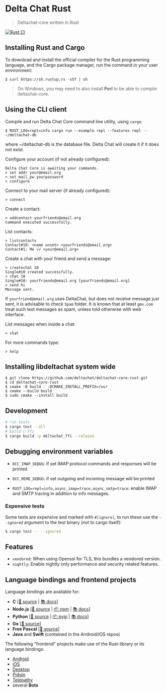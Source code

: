# Delta Chat Rust

> Deltachat-core written in Rust 

[![Rust CI](https://github.com/deltachat/deltachat-core-rust/actions/workflows/ci.yml/badge.svg)](https://github.com/deltachat/deltachat-core-rust/actions/workflows/ci.yml)

## Installing Rust and Cargo

To download and install the official compiler for the Rust programming language, and the Cargo package manager, run the command in your user environment:

```
$ curl https://sh.rustup.rs -sSf | sh
```

> On Windows, you may need to also install **Perl** to be able to compile deltachat-core.

## Using the CLI client

Compile and run Delta Chat Core command line utility, using `cargo`:

```
$ RUST_LOG=repl=info cargo run --example repl --features repl -- ~/deltachat-db
```
where ~/deltachat-db is the database file. Delta Chat will create it if it does not exist.

Configure your account (if not already configured):

```
Delta Chat Core is awaiting your commands.
> set addr your@email.org
> set mail_pw yourpassword
> configure
```

Connect to your mail server (if already configured):

```
> connect
```

Create a contact:

```
> addcontact yourfriends@email.org
Command executed successfully.
```

List contacts:

```
> listcontacts
Contact#10: <name unset> <yourfriends@email.org>
Contact#1: Me √√ <your@email.org>
```

Create a chat with your friend and send a message:

```
> createchat 10
Single#10 created successfully.
> chat 10
Single#10: yourfriends@email.org [yourfriends@email.org]
> send hi
Message sent.
```

If `yourfriend@email.org` uses DeltaChat, but does not receive message just
sent, it is advisable to check `Spam` folder. It is known that at least
`gmx.com` treat such test messages as spam, unless told otherwise with web
interface.

List messages when inside a chat:

```
> chat
```

For more commands type:

```
> help
```

## Installing libdeltachat system wide

```
$ git clone https://github.com/deltachat/deltachat-core-rust.git
$ cd deltachat-core-rust
$ cmake -B build . -DCMAKE_INSTALL_PREFIX=/usr
$ cmake --build build
$ sudo cmake --install build
```

## Development

```sh
# run tests
$ cargo test --all
# build c-ffi
$ cargo build -p deltachat_ffi --release
```

## Debugging environment variables 

- `DCC_IMAP_DEBUG`: if set IMAP protocol commands and responses will be
  printed

- `DCC_MIME_DEBUG`: if set outgoing and incoming message will be printed 

- `RUST_LOG=repl=info,async_imap=trace,async_smtp=trace`: enable IMAP and
SMTP tracing in addition to info messages.

### Expensive tests

Some tests are expensive and marked with `#[ignore]`, to run these
use the `--ignored` argument to the test binary (not to cargo itself):
```sh
$ cargo test -- --ignored
```

## Features

- `vendored`: When using Openssl for TLS, this bundles a vendored version.
- `nightly`: Enable nightly only performance and security related features.

## Language bindings and frontend projects

Language bindings are available for:

- **C** \[[📂 source](./deltachat-ffi) | [📚 docs](https://c.delta.chat)\]
- **Node.js** \[[📂 source](https://github.com/deltachat/deltachat-node) | [📦 npm](https://www.npmjs.com/package/deltachat-node) | [📚 docs](https://js.delta.chat)\]
- **Python** \[[📂 source](./python) | [📦 pypi](https://pypi.org/project/deltachat) | [📚 docs](https://py.delta.chat)\]
- **Go** \[[📂 source](https://github.com/deltachat/go-deltachat/)\]
- **Free Pascal** \[[📂 source](https://github.com/deltachat/deltachat-fp/)\]
- **Java** and **Swift** (contained in the Android/iOS repos)

The following "frontend" projects make use of the Rust-library
or its language bindings:

- [Android](https://github.com/deltachat/deltachat-android)
- [iOS](https://github.com/deltachat/deltachat-ios)
- [Desktop](https://github.com/deltachat/deltachat-desktop)
- [Pidgin](https://code.ur.gs/lupine/purple-plugin-delta/)
- [Telepathy](https://code.ur.gs/lupine/telepathy-padfoot/)
- several **Bots**

